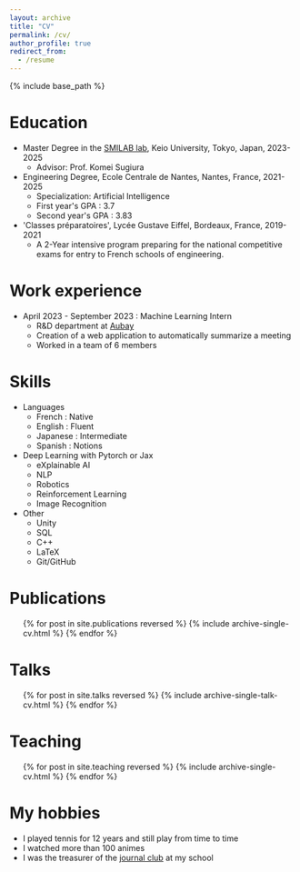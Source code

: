```yaml
---
layout: archive
title: "CV"
permalink: /cv/
author_profile: true
redirect_from:
  - /resume
---
```


{% include base_path %}

# Education

- Master Degree in the [SMILAB lab](https://smilab.org/en/), Keio University, Tokyo, Japan, 2023-2025
  - Advisor: Prof. Komei Sugiura
- Engineering Degree, Ecole Centrale de Nantes, Nantes, France, 2021-2025
  - Specialization: Artificial Intelligence
  - First year's GPA : 3.7
  - Second year's GPA : 3.83
- 'Classes préparatoires', Lycée Gustave Eiffel, Bordeaux, France, 2019-2021
  - A 2-Year intensive program preparing for the national competitive exams for entry to French schools of engineering.

# Work experience

- April 2023 - September 2023 : Machine Learning Intern
  - R&D department at [Aubay](https://aubay.com/en/)
  - Creation of a web application to automatically summarize a meeting
  - Worked in a team of 6 members

# Skills

- Languages
  - French : Native
  - English : Fluent
  - Japanese : Intermediate
  - Spanish : Notions
- Deep Learning with Pytorch or Jax
  - eXplainable AI
  - NLP
  - Robotics
  - Reinforcement Learning
  - Image Recognition
- Other
  - Unity
  - SQL
  - C++
  - LaTeX
  - Git/GitHub

# Publications

  <ul>{% for post in site.publications reversed %}
    {% include archive-single-cv.html %}
  {% endfor %}</ul>
  
Talks
======
  <ul>{% for post in site.talks reversed %}
    {% include archive-single-talk-cv.html  %}
  {% endfor %}</ul>
  
Teaching
======
  <ul>{% for post in site.teaching reversed %}
    {% include archive-single-cv.html %}
  {% endfor %}</ul>
  
My hobbies 
======
* I played tennis for 12 years and still play from time to time
* I watched more than 100 animes 
* I was the treasurer of the [journal club](https://www.ecniouzes.fr) at my school
